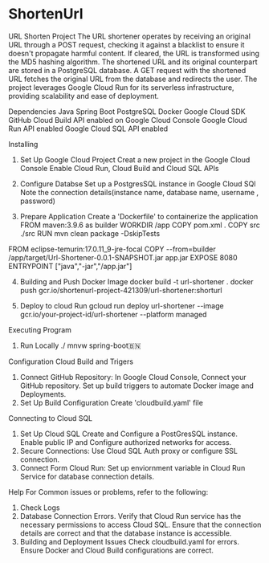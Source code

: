 # ShortenUrl
URL Shorten Project
The URL shortener operates by receiving an original URL through a POST request, checking it against a blacklist to ensure it doesn't propagate harmful content. If cleared, the URL is transformed using the MD5 hashing algorithm. The shortened URL and its original counterpart are stored in a PostgreSQL database. A GET request with the shortened URL fetches the original URL from the database and redirects the user. The project leverages Google Cloud Run for its serverless infrastructure, providing scalability and ease of deployment.

Dependencies
Java
Spring Boot
PostgreSQL
Docker
Google Cloud SDK
GitHub
Cloud Build API enabled on Google Cloud Console
Google Cloud Run API enabled
Google Cloud SQL API enabled

Installing
1. Set Up  Google Cloud Project
   Creat a new project in the Google Cloud Console
   Enable Cloud Run, Cloud Build and Cloud SQL APIs
   
2. Configure Databse
   Set up a PostgresSQL instance in Google Cloud SQl
   Note the connection details(instance name, database name, username , password)

3. Prepare Application
   Create a 'Dockerfile' to containerize the application
   FROM maven:3.9.6 as builder
WORKDIR /app
COPY pom.xml .
COPY src ./src
RUN mvn clean package -DskipTests

FROM eclipse-temurin:17.0.11_9-jre-focal
COPY --from=builder /app/target/Url-Shortener-0.0.1-SNAPSHOT.jar app.jar
EXPOSE 8080
ENTRYPOINT ["java","-jar","/app.jar"]

4. Building and Push Docker Image
docker build -t url-shortener .
docker push gcr.io/shortenurl-project-421309/url-shortener:shorturl

5. Deploy to cloud Run
   gcloud run deploy url-shortener --image gcr.io/your-project-id/url-shortener --platform managed


Executing Program
1. Run Locally
   ./ mnvw spring-boot🇧🇳

Configuration Cloud Build and Trigers

1. Connect GitHub Repository:
   In Google Cloud Console, Connect your GitHub repository.
   Set up build triggers to automate Docker image and Deployments.
2. Set Up Build Configuration
   Create 'cloudbuild.yaml' file

Connecting to Cloud SQL
1. Set Up Cloud SQL
   Create and Configure a PostGresSQL instance.
   Enable public IP and Configure authorized networks for access.
2. Secure Connections:
   Use Cloud SQL Auth proxy or configure SSL connection.
3. Connect Form Cloud Run:
   Set up enviornment variable in Cloud Run Service for database connection details.

Help
For Common issues or problems, refer to the following:
1. Check Logs
2. Database Connection Errors.
   Verify that Cloud Run service has the necessary permissions to access Cloud SQL.
   Ensure that the connection details are correct and that the database instance is accessible.
4. Building and Deployment Issues
   Check cloudbuild.yaml for errors.
   Ensure Docker and Cloud Build configurations are correct.




